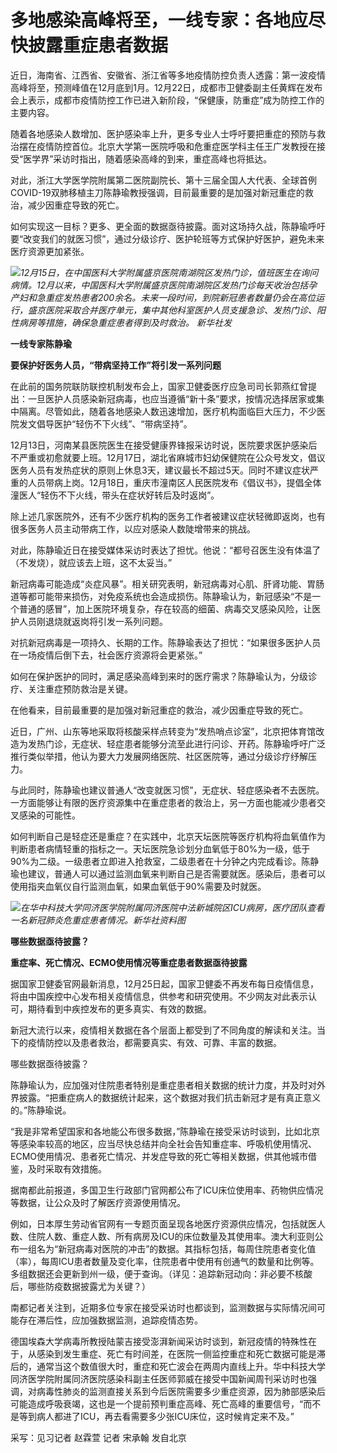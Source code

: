 # 多地感染高峰将至，一线专家：各地应尽快披露重症患者数据

近日，海南省、江西省、安徽省、浙江省等多地疫情防控负责人透露：第一波疫情高峰将至，预测峰值在12月底到1月。12月22日，成都市卫健委副主任黄辉在发布会上表示，成都市疫情防控工作已进入新阶段，“保健康，防重症”成为防控工作的主要内容。

随着各地感染人数增加、医护感染率上升，更多专业人士呼吁要把重症的预防与救治摆在疫情防控首位。北京大学第一医院呼吸和危重症医学科主任王广发教授在接受“医学界”采访时指出，随着感染高峰的到来，重症高峰也将抵达。

对此，浙江大学医学院附属第二医院副院长、第十三届全国人大代表、全球首例COVID-19双肺移植主刀陈静瑜教授强调，目前最重要的是加强对新冠重症的救治，减少因重症导致的死亡。

如何实现这一目标？更多、更全面的数据亟待披露。面对这场持久战，陈静瑜呼吁要“改变我们的就医习惯”，通过分级诊疗、医护轮班等方式保护好医护，避免未来医疗资源更加紧张。

![](https://inews.gtimg.com/newsapp_bt/0/15576862230/1000)_12月15日，在中国医科大学附属盛京医院南湖院区发热门诊，值班医生在询问病情。12月以来，中国医科大学附属盛京医院南湖院区发热门诊每天收治包括孕产妇和急重症发热患者200余名。未来一段时间，到院新冠患者数量仍会在高位运行，盛京医院采取合并医疗单元，集中其他科室医护人员支援急诊、发热门诊、阳性病房等措施，确保急重症患者得到及时救治。
新华社发_

**一线专家陈静瑜**

**要保护好医务人员，“带病坚持工作”将引发一系列问题**

在此前的国务院联防联控机制发布会上，国家卫健委医疗应急司司长郭燕红曾提出：一旦医护人员感染新冠病毒，也应当遵循“新十条”要求，按情况选择居家或集中隔离。尽管如此，随着各地感染人数迅速增加，医疗机构面临巨大压力，不少医院发文倡导医护“轻伤不下火线”、“带病坚持”。

12月13日，河南某县医院医生在接受健康界锋报采访时说，医院要求医护感染后不严重或初愈就要上班。12月17日，湖北省麻城市妇幼保健院在公众号发文，倡议医务人员有发热症状的原则上休息3天，建议最长不超过5天。同时不建议症状严重的人员带病上岗。12月18日，重庆市潼南区人民医院发布《倡议书》，提倡全体潼医人“轻伤不下火线，带头在症状好转后及时返岗”。

除上述几家医院外，还有不少医疗机构的医务工作者被建议症状轻微即返岗，也有很多医务人员主动带病工作，以应对感染人数陡增带来的挑战。

对此，陈静瑜近日在接受媒体采访时表达了担忧。他说：“都号召医生没有体温了（不发烧），就应该去上班，这不太妥当。”

新冠病毒可能造成“炎症风暴”。相关研究表明，新冠病毒对心肌、肝肾功能、胃肠道等都可能带来损伤，对免疫系统也会造成损伤。陈静瑜认为，新冠感染“不是一个普通的感冒”，加上医院环境复杂，存在较高的细菌、病毒交叉感染风险，让医护人员刚退烧就返岗将引发一系列问题。

对抗新冠病毒是一项持久、长期的工作。陈静瑜表达了担忧：“如果很多医护人员在一场疫情后倒下去，社会医疗资源将会更紧张。”

如何在保护医护的同时，满足感染高峰到来时的医疗需求？陈静瑜认为，分级诊疗、关注重症预防救治是关键。

在他看来，目前最重要的是加强对新冠重症的救治，减少因重症导致的死亡。

近日，广州、山东等地采取将核酸采样点转变为“发热哨点诊室”，北京把体育馆改造为发热门诊，无症状、轻症患者能够分流至此进行问诊、开药。陈静瑜呼吁广泛推行类似举措，他认为要大力发展网络医院、社区医院等，通过分级诊疗纾解压力。

与此同时，陈静瑜也建议普通人“改变就医习惯”，无症状、轻症感染者不去医院。一方面能够让有限的医疗资源集中在重症患者的救治上，另一方面也能减少患者交叉感染的可能性。

如何判断自己是轻症还是重症？在实践中，北京天坛医院等医疗机构将血氧值作为判断患者病情轻重的指标之一。天坛医院急诊划分血氧低于80%为一级，低于90%为二级。一级患者立即进入抢救室，二级患者在十分钟之内完成看诊。陈静瑜也建议，普通人可以通过监测血氧来判断自己是否需要就医。感染后，患者可以使用指夹血氧仪自行监测血氧，如果血氧低于90%需要及时就医。

![](https://inews.gtimg.com/newsapp_bt/0/15576862235/1000)_在华中科技大学同济医学院附属同济医院中法新城院区ICU病房，医疗团队查看一名新冠肺炎危重症患者情况。新华社资料图_

**哪些数据亟待披露？**

**重症率、死亡情况、ECMO使用情况等重症患者数据亟待披露**

据国家卫健委官网最新消息，12月25日起，国家卫健委不再发布每日疫情信息，将由中国疾控中心发布相关疫情信息，供参考和研究使用。不少网友对此表示认可，期待看到中疾控发布的更多真实、有效的数据。

新冠大流行以来，疫情相关数据在各个层面上都受到了不同角度的解读和关注。当下的疫情防控以及患者救治，都需要真实、有效、可靠、丰富的数据。

哪些数据亟待披露？

陈静瑜认为，应加强对住院患者特别是重症患者相关数据的统计力度，并及时对外界披露。“把重症病人的数据统计起来，这个数据对我们抗击新冠才是有真正意义的。”陈静瑜说。

“我是非常希望国家和各地能公布很多数据，”陈静瑜在接受采访时谈到，比如北京等感染率较高的地区，应当尽快总结并向全社会告知重症率、呼吸机使用情况、ECMO使用情况、患者死亡情况、并发症导致的死亡等相关数据，供其他城市借鉴，及时采取有效措施。

据南都此前报道，多国卫生行政部门官网都公布了ICU床位使用率、药物供应情况等数据，让公众及时了解医疗资源使用情况。

例如，日本厚生劳动省官网有一专题页面呈现各地医疗资源供应情况，包括就医人数、住院人数、重症人数、所有病房及ICU的床位数量及其使用率。澳大利亚则公布一组名为“新冠病毒对医院的冲击”的数据。其指标包括，每周住院患者变化值（率），每周ICU患者数量及变化率，住院患者中使用有创通气的数量和比例等。多组数据还会更新到州一级，便于查询。（详见：追踪新冠动向：非必要不核酸后，哪些防疫数据披露尤为关键？）

南都记者关注到，近期多位专家在接受采访时也都谈到，监测数据与实际情况间可能存在滞后性，应加强数据监测，追踪疫情态势。

德国埃森大学病毒所教授陆蒙吉接受澎湃新闻采访时谈到，新冠疫情的特殊性在于，从感染到发生重症、死亡有时间差，在医院一侧监控重症和死亡数据可能是滞后的，通常当这个数值很大时，重症和死亡波会在两周内直线上升。华中科技大学同济医学院附属同济医院感染科副主任医师郭威在接受中国新闻周刊采访时也强调，对病毒性肺炎的监测直接关系到今后医院需要多少重症资源，因为肺部感染后可能造成呼吸衰竭，这也是一个提前预判重症高峰、死亡高峰的重要信号，“而不是等到病人都进了ICU，再去看需要多少张ICU床位，这时候肯定来不及。”

采写：见习记者 赵霖萱 记者 宋承翰 发自北京


